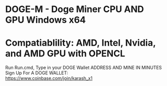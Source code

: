 # DOGE-M - Doge Miner CPU AND GPU Windows x64
# Compatiablility: AMD, Intel, Nvidia, and AMD GPU with OPENCL
Run Run.cmd, Type in your DOGE Wallet ADDRESS AND MINE IN MINUTES<br />
Sign Up For A DOGE WALLET:<br />
https://www.coinbase.com/join/karash_x1
